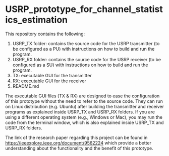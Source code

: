 # USRP_prototype_for_channel_statistics_estimation

This repository contains the following:

1) USRP_TX folder: contains the source code for the USRP transmitter (to be configured as a PU) with instructions on how to build and run the program.
2) USRP_RX folder: contains the source code for the USRP receiver (to be configured as a SU) with instructions on how to build and run the program.
3) TX: executable GUI for the transmitter
4) RX: executable GUI for the receiver
5) README.md

The executable GUI files (TX & RX) are designed to ease the configuration of this prototype without the need to refer to the source code. They can run on Linux distribution (e.g. Ubuntu) after building the transmitter and receiver programs as explained inside USRP_TX and USRP_RX folders. If you are using a different operating system (e.g., Windows or Mac), you may run the code from the terminal window, which is also explained inside USRP_TX and USRP_RX folders.

The link of the research paper regarding this project can be found in https://ieeexplore.ieee.org/document/9562224
which provide a better understanding about the functionality and the benefit of this prototype.


